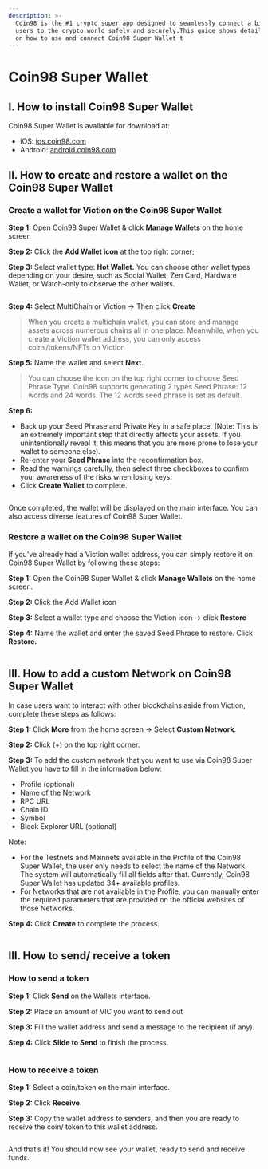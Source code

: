 ```yaml
---
description: >-
  Coin98 is the #1 crypto super app designed to seamlessly connect a billion
  users to the crypto world safely and securely.This guide shows detailed steps
  on how to use and connect Coin98 Super Wallet t
---
```


# Coin98 Super Wallet

## I. How to install Coin98 Super Wallet

Coin98 Super Wallet is available for download at:

* iOS: [ios.coin98.com](https://ios.coin98.com/)
* Android: [android.coin98.com](https://android.coin98.com/)

## II. How to create and restore a wallet on the Coin98 Super Wallet

### Create a wallet for Viction on the Coin98 Super Wallet

**Step 1:** Open Coin98 Super Wallet & click **Manage Wallets** on the home screen

**Step 2:** Click the **Add Wallet icon** at the top right corner;

**Step 3:** Select wallet type: **Hot Wallet.** You can choose other wallet types depending on your desire, such as Social Wallet, Zen Card, Hardware Wallet, or Watch-only to observe the other wallets.

<figure><img src="../../.gitbook/assets/image (3).png" alt=""><figcaption></figcaption></figure>

**Step 4:** Select MultiChain or Viction → Then click **Create**

> When you create a multichain wallet, you can store and manage assets across numerous chains all in one place. Meanwhile, when you create a Viction wallet address, you can only access coins/tokens/NFTs on Viction

**Step 5:** Name the wallet and select **Next**.

> You can choose the icon on the top right corner to choose Seed Phrase Type. Coin98 supports generating 2 types Seed Phrase: 12 words and 24 words. The 12 words seed phrase is set as default.

**Step 6:**

* Back up your Seed Phrase and Private Key in a safe place. (Note: This is an extremely important step that directly affects your assets. If you unintentionally reveal it, this means that you are more prone to lose your wallet to someone else).
* Re-enter your **Seed Phrase** into the reconfirmation box.
* Read the warnings carefully, then select three checkboxes to confirm your awareness of the risks when losing keys.
* Click **Create Wallet** to complete.

<figure><img src="../../.gitbook/assets/image (5).png" alt=""><figcaption></figcaption></figure>

Once completed, the wallet will be displayed on the main interface. You can also access diverse features of Coin98 Super Wallet.

### Restore a wallet on the Coin98 Super Wallet

If you’ve already had a Viction wallet address, you can simply restore it on Coin98 Super Wallet by following these steps:

**Step 1:** Open the Coin98 Super Wallet & click **Manage Wallets** on the home screen.

**Step 2:** Click the Add Wallet icon

**Step 3:** Select a wallet type and choose the Viction icon → click **Restore**

**Step 4:** Name the wallet and enter the saved Seed Phrase to restore. Click **Restore.**

<figure><img src="../../.gitbook/assets/image (6).png" alt=""><figcaption></figcaption></figure>

## III. How to add a custom Network on Coin98 Super Wallet

In case users want to interact with other blockchains aside from Viction, complete these steps as follows:

**Step 1:** Click **More** from the home screen → Select **Custom Network**.

**Step 2:** Click (+) on the top right corner.

**Step 3:** To add the custom network that you want to use via Coin98 Super Wallet you have to fill in the information below:

* Profile (optional)
* Name of the Network
* RPC URL
* Chain ID
* Symbol
* Block Explorer URL (optional)

Note:

* For the Testnets and Mainnets available in the Profile of the Coin98 Super Wallet, the user only needs to select the name of the Network. The system will automatically fill all fields after that. Currently, Coin98 Super Wallet has updated 34+ available profiles.
* For Networks that are not available in the Profile, you can manually enter the required parameters that are provided on the official websites of those Networks.

**Step 4:** Click **Create** to complete the process.

<figure><img src="../../.gitbook/assets/image (12).png" alt=""><figcaption></figcaption></figure>

## III. How to send/ receive a token

### **How to send a token**

**Step 1:** Click **Send** on the Wallets interface.

**Step 2:** Place an amount of VIC you want to send out

**Step 3:** Fill the wallet address and send a message to the recipient (if any).

**Step 4:** Click **Slide to Send** to finish the process.

<figure><img src="../../.gitbook/assets/image (13).png" alt=""><figcaption></figcaption></figure>

### **How to receive a token**

**Step 1:** Select a coin/token on the main interface.

**Step 2:** Click **Receive**.

**Step 3:** Copy the wallet address to senders, and then you are ready to receive the coin/ token to this wallet address.

<figure><img src="../../.gitbook/assets/image (17).png" alt=""><figcaption></figcaption></figure>

And that’s it! You should now see your wallet, ready to send and receive funds.

